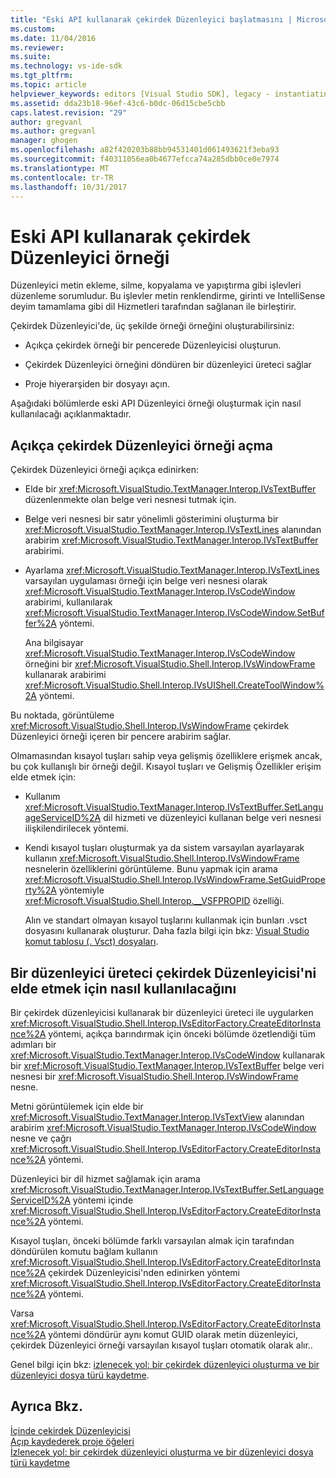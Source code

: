 ```yaml
---
title: "Eski API kullanarak çekirdek Düzenleyici başlatmasını | Microsoft Docs"
ms.custom: 
ms.date: 11/04/2016
ms.reviewer: 
ms.suite: 
ms.technology: vs-ide-sdk
ms.tgt_pltfrm: 
ms.topic: article
helpviewer_keywords: editors [Visual Studio SDK], legacy - instantiating editor
ms.assetid: dda23b18-96ef-43c6-b0dc-06d15cbe5cbb
caps.latest.revision: "29"
author: gregvanl
ms.author: gregvanl
manager: ghogen
ms.openlocfilehash: a82f420203b88bb94531401d061493621f3eba93
ms.sourcegitcommit: f40311056ea0b4677efcca74a285dbb0ce0e7974
ms.translationtype: MT
ms.contentlocale: tr-TR
ms.lasthandoff: 10/31/2017
---
```

# <a name="instantiating-the-core-editor-by-using-the-legacy-api"></a>Eski API kullanarak çekirdek Düzenleyici örneği
Düzenleyici metin ekleme, silme, kopyalama ve yapıştırma gibi işlevleri düzenleme sorumludur. Bu işlevler metin renklendirme, girinti ve IntelliSense deyim tamamlama gibi dil Hizmetleri tarafından sağlanan ile birleştirir.  
  
 Çekirdek Düzenleyici'de, üç şekilde örneği örneğini oluşturabilirsiniz:  
  
-   Açıkça çekirdek örneği bir pencerede Düzenleyicisi oluşturun.  
  
-   Çekirdek Düzenleyici örneğini döndüren bir düzenleyici üreteci sağlar  
  
-   Proje hiyerarşiden bir dosyayı açın.  
  
 Aşağıdaki bölümlerde eski API Düzenleyici örneği oluşturmak için nasıl kullanılacağı açıklanmaktadır.  
  
## <a name="explicitly-opening-a-core-editor-instance"></a>Açıkça çekirdek Düzenleyici örneği açma  
 Çekirdek Düzenleyici örneği açıkça edinirken:  
  
-   Elde bir <xref:Microsoft.VisualStudio.TextManager.Interop.IVsTextBuffer> düzenlenmekte olan belge veri nesnesi tutmak için.  
  
-   Belge veri nesnesi bir satır yönelimli gösterimini oluşturma bir <xref:Microsoft.VisualStudio.TextManager.Interop.IVsTextLines> alanından arabirim <xref:Microsoft.VisualStudio.TextManager.Interop.IVsTextBuffer> arabirimi.  
  
-   Ayarlama <xref:Microsoft.VisualStudio.TextManager.Interop.IVsTextLines> varsayılan uygulaması örneği için belge veri nesnesi olarak <xref:Microsoft.VisualStudio.TextManager.Interop.IVsCodeWindow> arabirimi, kullanılarak <xref:Microsoft.VisualStudio.TextManager.Interop.IVsCodeWindow.SetBuffer%2A> yöntemi.  
  
     Ana bilgisayar <xref:Microsoft.VisualStudio.TextManager.Interop.IVsCodeWindow> örneğini bir <xref:Microsoft.VisualStudio.Shell.Interop.IVsWindowFrame> kullanarak arabirimi <xref:Microsoft.VisualStudio.Shell.Interop.IVsUIShell.CreateToolWindow%2A> yöntemi.  
  
 Bu noktada, görüntüleme <xref:Microsoft.VisualStudio.Shell.Interop.IVsWindowFrame> çekirdek Düzenleyici örneği içeren bir pencere arabirim sağlar.  
  
 Olmamasından kısayol tuşları sahip veya gelişmiş özelliklere erişmek ancak, bu çok kullanışlı bir örneği değil. Kısayol tuşları ve Gelişmiş Özellikler erişim elde etmek için:  
  
-   Kullanım <xref:Microsoft.VisualStudio.TextManager.Interop.IVsTextBuffer.SetLanguageServiceID%2A> dil hizmeti ve düzenleyici kullanan belge veri nesnesi ilişkilendirilecek yöntemi.  
  
-   Kendi kısayol tuşları oluşturmak ya da sistem varsayılan ayarlayarak kullanın <xref:Microsoft.VisualStudio.Shell.Interop.IVsWindowFrame> nesnelerin özelliklerini görüntüleme. Bunu yapmak için arama <xref:Microsoft.VisualStudio.Shell.Interop.IVsWindowFrame.SetGuidProperty%2A> yöntemiyle <xref:Microsoft.VisualStudio.Shell.Interop.__VSFPROPID> özelliği.  
  
     Alın ve standart olmayan kısayol tuşlarını kullanmak için bunları .vsct dosyasını kullanarak oluşturur. Daha fazla bilgi için bkz: [Visual Studio komut tablosu (. Vsct) dosyaları](../extensibility/internals/visual-studio-command-table-dot-vsct-files.md).  
  
## <a name="how-to-use-an-editor-factory-to-obtain-the-core-editor"></a>Bir düzenleyici üreteci çekirdek Düzenleyicisi'ni elde etmek için nasıl kullanılacağını  
 Bir çekirdek düzenleyicisi kullanarak bir düzenleyici üreteci ile uygularken <xref:Microsoft.VisualStudio.Shell.Interop.IVsEditorFactory.CreateEditorInstance%2A> yöntemi, açıkça barındırmak için önceki bölümde özetlendiği tüm adımları bir <xref:Microsoft.VisualStudio.TextManager.Interop.IVsCodeWindow> kullanarak bir <xref:Microsoft.VisualStudio.TextManager.Interop.IVsTextBuffer> belge veri nesnesi bir <xref:Microsoft.VisualStudio.Shell.Interop.IVsWindowFrame> nesne.  
  
 Metni görüntülemek için elde bir <xref:Microsoft.VisualStudio.TextManager.Interop.IVsTextView> alanından arabirim <xref:Microsoft.VisualStudio.TextManager.Interop.IVsCodeWindow> nesne ve çağrı <xref:Microsoft.VisualStudio.Shell.Interop.IVsEditorFactory.CreateEditorInstance%2A> yöntemi.  
  
 Düzenleyici bir dil hizmet sağlamak için arama <xref:Microsoft.VisualStudio.TextManager.Interop.IVsTextBuffer.SetLanguageServiceID%2A> yöntemi içinde <xref:Microsoft.VisualStudio.Shell.Interop.IVsEditorFactory.CreateEditorInstance%2A> yöntemi.  
  
 Kısayol tuşları, önceki bölümde farklı varsayılan almak için tarafından döndürülen komutu bağlam kullanın <xref:Microsoft.VisualStudio.Shell.Interop.IVsEditorFactory.CreateEditorInstance%2A> çekirdek Düzenleyicisi'nden edinirken yöntemi <xref:Microsoft.VisualStudio.Shell.Interop.IVsEditorFactory.CreateEditorInstance%2A> yöntemi.  
  
 Varsa <xref:Microsoft.VisualStudio.Shell.Interop.IVsEditorFactory.CreateEditorInstance%2A> yöntemi döndürür aynı komut GUID olarak metin düzenleyici, çekirdek Düzenleyici örneği varsayılan kısayol tuşları otomatik olarak alır..  
  
 Genel bilgi için bkz: [izlenecek yol: bir çekirdek düzenleyici oluşturma ve bir düzenleyici dosya türü kaydetme](../extensibility/walkthrough-creating-a-core-editor-and-registering-an-editor-file-type.md).  
  
## <a name="see-also"></a>Ayrıca Bkz.  
 [İçinde çekirdek Düzenleyicisi](../extensibility/inside-the-core-editor.md)   
 [Açıp kaydederek proje öğeleri](../extensibility/internals/opening-and-saving-project-items.md)   
 [İzlenecek yol: bir çekirdek düzenleyici oluşturma ve bir düzenleyici dosya türü kaydetme](../extensibility/walkthrough-creating-a-core-editor-and-registering-an-editor-file-type.md)